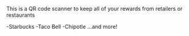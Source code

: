 This is a QR code scanner to keep all of your rewards from retailers or restaurants

-Starbucks
-Taco Bell
-Chipotle
...and more!